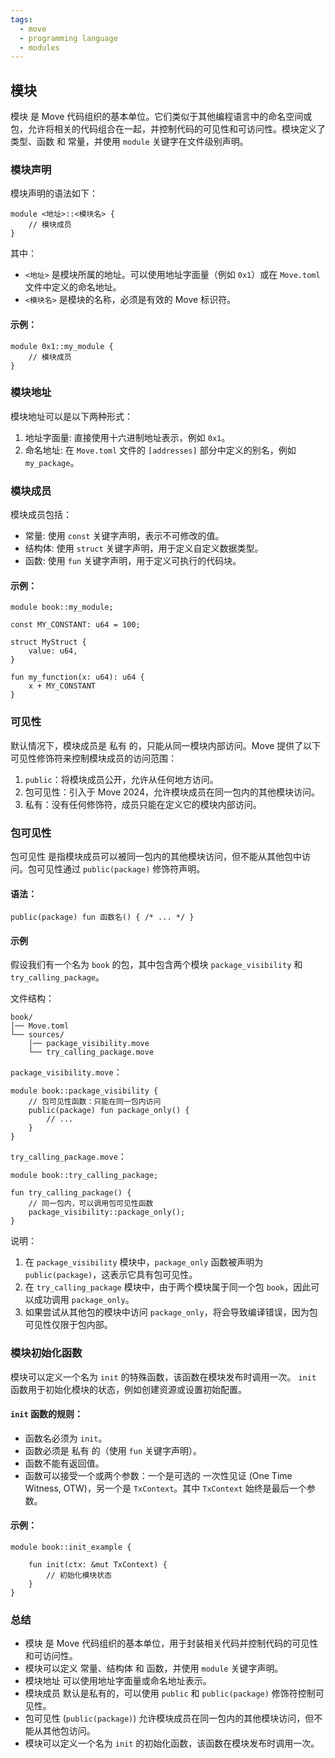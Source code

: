 ```yaml
---
tags:
  - move
  - programming language
  - modules
---
```


## 模块

模块 是 Move 代码组织的基本单位。它们类似于其他编程语言中的命名空间或包，允许将相关的代码组合在一起，并控制代码的可见性和可访问性。模块定义了 类型、函数 和 常量，并使用 `module` 关键字在文件级别声明。

### 模块声明

模块声明的语法如下：

```move
module <地址>::<模块名> {
    // 模块成员
}
```

其中：
* `<地址>` 是模块所属的地址。可以使用地址字面量（例如 `0x1`）或在 `Move.toml` 文件中定义的命名地址。
* `<模块名>` 是模块的名称，必须是有效的 Move 标识符。

#### 示例：

```move
module 0x1::my_module {
    // 模块成员
}
```

### 模块地址

模块地址可以是以下两种形式：
1. 地址字面量: 直接使用十六进制地址表示，例如 `0x1`。
2. 命名地址: 在 `Move.toml` 文件的 `[addresses]` 部分中定义的别名，例如 `my_package`。

### 模块成员

模块成员包括：
* 常量: 使用 `const` 关键字声明，表示不可修改的值。
* 结构体: 使用 `struct` 关键字声明，用于定义自定义数据类型。
* 函数: 使用 `fun` 关键字声明，用于定义可执行的代码块。

#### 示例：

```move
module book::my_module;

const MY_CONSTANT: u64 = 100;

struct MyStruct {
    value: u64,
}

fun my_function(x: u64): u64 {
    x + MY_CONSTANT
}
```

### 可见性

默认情况下，模块成员是 私有 的，只能从同一模块内部访问。Move 提供了以下可见性修饰符来控制模块成员的访问范围：
1. `public`：将模块成员公开，允许从任何地方访问。
2. 包可见性：引入于 Move 2024，允许模块成员在同一包内的其他模块访问。
3. 私有：没有任何修饰符，成员只能在定义它的模块内部访问。

### 包可见性

包可见性 是指模块成员可以被同一包内的其他模块访问，但不能从其他包中访问。包可见性通过 `public(package)` 修饰符声明。

#### 语法：

```move
public(package) fun 函数名() { /* ... */ }
```

#### 示例

假设我们有一个名为 `book` 的包，其中包含两个模块 `package_visibility` 和 `try_calling_package`。

文件结构：

```
book/
│── Move.toml
└── sources/
    │── package_visibility.move
    └── try_calling_package.move
```

`package_visibility.move`：

```move
module book::package_visibility {
    // 包可见性函数：只能在同一包内访问
    public(package) fun package_only() {
        // ...
    }
}
```

`try_calling_package.move`：

```move
module book::try_calling_package;

fun try_calling_package() {
    // 同一包内，可以调用包可见性函数
    package_visibility::package_only();
}
```

说明：
1. 在 `package_visibility` 模块中，`package_only` 函数被声明为 `public(package)`，这表示它具有包可见性。
2. 在 `try_calling_package` 模块中，由于两个模块属于同一个包 `book`，因此可以成功调用 `package_only`。
3. 如果尝试从其他包的模块中访问 `package_only`，将会导致编译错误，因为包可见性仅限于包内部。

### 模块初始化函数

模块可以定义一个名为 `init` 的特殊函数，该函数在模块发布时调用一次。 `init` 函数用于初始化模块的状态，例如创建资源或设置初始配置。

#### `init` 函数的规则：

* 函数名必须为 `init`。
* 函数必须是 私有 的（使用 `fun` 关键字声明）。
* 函数不能有返回值。
* 函数可以接受一个或两个参数：一个是可选的 一次性见证 (One Time Witness, OTW)，另一个是 `TxContext`。其中 `TxContext` 始终是最后一个参数。

#### 示例：

```move
module book::init_example {

    fun init(ctx: &mut TxContext) {
        // 初始化模块状态
    }
}
```

### 总结

* 模块 是 Move 代码组织的基本单位，用于封装相关代码并控制代码的可见性和可访问性。
* 模块可以定义 常量、结构体 和 函数，并使用 `module` 关键字声明。
* 模块地址 可以使用地址字面量或命名地址表示。
* 模块成员 默认是私有的，可以使用 `public` 和 `public(package)` 修饰符控制可见性。
* 包可见性 (`public(package)`) 允许模块成员在同一包内的其他模块访问，但不能从其他包访问。
* 模块可以定义一个名为 `init` 的初始化函数，该函数在模块发布时调用一次。
